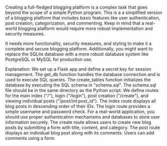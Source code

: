 Creating a full-fledged blogging platform is a complex task that goes beyond the scope of a simple Python program. This is a a simplified version of a blogging platform that includes basic features like user authentication, post creation, categorization, and commenting. Keep in mind that a real-world blogging platform would require more robust implementation and security measures.

It needs more functionality, security measures, and styling to make it a complete and secure blogging platform. Additionally, you might want to replace the SQLite database with a more robust database system like PostgreSQL or MySQL for production use.

Explanation:
We set up a Flask app and define a secret key for session management.
The get_db function handles the database connection and is used to execute SQL queries.
The create_tables function initializes the database by executing the SQL schema in "schema.sql". The schema.sql file should be in the same directory as the Python script.
We define routes for the main index ("/"), login ("/login"), post creation ("/create"), and viewing individual posts ("/post/int:post_id").
The index route displays all blog posts in descending order of their IDs.
The login route provides a simple username and password check. For a real-world application, you should use proper authentication mechanisms and databases to store user information securely.
The create route allows users to create new blog posts by submitting a form with title, content, and category.
The post route displays an individual blog post along with its comments. Users can add comments using a form.